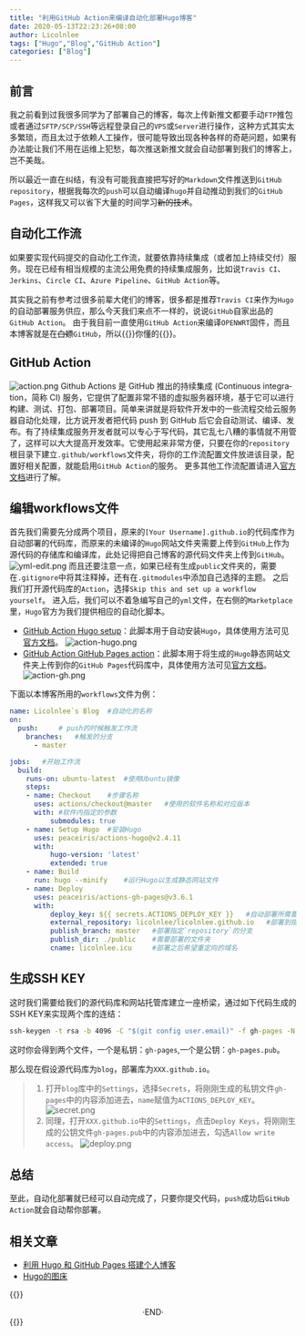 ```yaml
---
title: "利用GitHub Action来编译自动化部署Hugo博客"
date: 2020-05-13T22:23:26+08:00
author: Licolnlee
tags: ["Hugo","Blog","GitHub Action"]
categories: ["Blog"]
---
```


## 前言
我之前看到过我很多同学为了部署自己的博客，每次上传新推文都要手动`FTP`推包或者通过`SFTP/SCP/SSH`等远程登录自己的`VPS`或`Server`进行操作，这种方式其实太多繁琐，而且太过于依赖人工操作，很可能导致出现各种各样的奇葩问题，如果有办法能让我们不用在运维上犯愁，每次推送新推文就会自动部署到我们的博客上，岂不美哉。

所以最近一直在纠结，有没有可能我直接把写好的`Markdown`文件推送到`GitHub repository`，根据我每次的`push`可以自动编译`hugo`并自动推动到我们的`GitHub Pages`，这样我又可以省下大量的时间学习~~新的技术~~。

## 自动化工作流

如果要实现代码提交的自动化工作流，就要依靠持续集成（或者加上持续交付）服务。现在已经有相当规模的主流公用免费的持续集成服务，比如说`Travis CI`、`Jerkins`、`Circle CI`、`Azure Pipeline`、`GitHub Action`等。

其实我之前有参考过很多前辈大佬们的博客，很多都是推荐`Travis CI`来作为`Hugo`的自动部署服务供应，那么今天我们来点不一样的，说说`GitHub`自家出品的`GitHub Action`。
由于我目前一直使用`GitHub Action`来编译`OPENWRT`固件，而且本博客就是在~~白嫖~~`GitHub`，所以{{<spoiler>}}你懂的{{</spoiler>}}。

## GitHub Action
![action.png](https://cdn.jsdelivr.net/gh/Licolnlee/blog-image@master/2020-05-13/actions.png)
Github Ac­tions 是 GitHub 推出的持续集成 (Con­tin­u­ous in­te­gra­tion，简称 CI) 服务，它提供了配置非常不错的虚拟服务器环境，基于它可以进行构建、测试、打包、部署项目。简单来讲就是将软件开发中的一些流程交给云服务器自动化处理，比方说开发者把代码 push 到 GitHub 后它会自动测试、编译、发布。有了持续集成服务开发者就可以专心于写代码，其它乱七八糟的事情就不用管了，这样可以大大提高开发效率。它使用起来非常方便，只要在你的`repository`根目录下建立`.github/workflows`文件夹，将你的工作流配置文件放进该目录，配置好相关配置，就能启用`GitHub Action`的服务。
更多其他工作流配置请进入[官方文档](https://help.github.com/en/actions)进行了解。

## 编辑workflows文件
首先我们需要先分成两个项目，原来的`[Your Username].github.io`的代码库作为自动部署的代码库，而原来的未编译的`Hugo`网站文件夹需要上传到`GitHub`上作为源代码的存储库和编译库，此处记得把自己博客的源代码文件夹上传到`GitHub`。
![yml-edit.png](https://cdn.jsdelivr.net/gh/Licolnlee/blog-image@master/2020-05-13/yml-edit.png)
而且还要注意一点，如果已经有生成`public`文件夹的，需要在`.gitignore`中将其注释掉，还有在`.gitmodules`中添加自己选择的主题。
之后我们打开源代码库的`Action`，选择`Skip this and set up a workflow yourself`。
进入后，我们可以不着急编写自己的`yml`文件，在右侧的`Marketplace`里，`Hugo`官方为我们提供相应的自动化脚本。
* [GitHub Action Hugo setup](https://github.com/marketplace/actions/hugo-setup)：此脚本用于自动安装`Hugo`，具体使用方法可见[官方文档](https://github.com/marketplace/actions/hugo-setup)。
![action-hugo.png](https://cdn.jsdelivr.net/gh/Licolnlee/blog-image@master/2020-05-13/action-hugo.png)
* [GitHub Action GitHub Pages action](https://github.com/marketplace/actions/github-pages-action)：此脚本用于将生成的`Hugo`静态网站文件夹上传到你的`GitHub Pages`代码库中，具体使用方法可见[官方文档](https://github.com/marketplace/actions/github-pages-action)。
![action-gh.png](https://cdn.jsdelivr.net/gh/Licolnlee/blog-image@master/2020-05-13/action-gh.png)

下面以本博客所用的`workflows`文件为例：
```yml
name: Licolnlee`s Blog 	#自动化的名称
on: 
  push: 	# push的时候触发工作流
    branches: 	#触发的分支 
      - master

jobs:	#开始工作流
  build:
    runs-on: ubuntu-latest	#使用Ubuntu镜像
    steps:
    - name: Checkout	#步骤名称
      uses: actions/checkout@master   #使用的软件名称和对应版本
      with:	#软件内指定的参数
          submodules: true
    - name: Setup Hugo	#安装Hugo
      uses: peaceiris/actions-hugo@v2.4.11
      with:
          hugo-version: 'latest'
          extended: true  
    - name: Build
      run: hugo --minify	#运行Hugo以生成静态网站文件
    - name: Deploy
      uses: peaceiris/actions-gh-pages@v3.6.1
      with:
          deploy_key: ${{ secrets.ACTIONS_DEPLOY_KEY }}   #自动部署所需要的SSL KEY
          external_repository: licolnlee/licolnlee.github.io   #部署到指定`repository`
          publish_branch: master   #部署指定`repository`的分支
          publish_dir: ./public	   #需要部署的文件夹
          cname: licolnlee.icu     #部署之后希望重定向的域名
```

## 生成SSH KEY

这时我们需要给我们的源代码库和网站托管库建立一座桥梁，通过如下代码生成的SSH KEY来实现两个库的连结：
```cmd
ssh-keygen -t rsa -b 4096 -C "$(git config user.email)" -f gh-pages -N ""
```
这时你会得到两个文件，一个是私钥：`gh-pages`,一个是公钥：`gh-pages.pub`。

那么现在假设源代码库为`blog`，部署库为`XXX.github.io`。
>1. 打开`blog`库中的`Settings`，选择`Secrets`，将刚刚生成的私钥文件`gh-pages`中的内容添加进去，`name`赋值为`ACTIONS_DEPLOY_KEY`。
![secret.png](https://cdn.jsdelivr.net/gh/Licolnlee/blog-image@master/2020-05-13/secret.png)
>2. 同理，打开`XXX.github.io`中的`Settings`，点击`Deploy Keys`，将刚刚生成的公钥文件`gh-pages.pub`中的内容添加进去，勾选`Allow write access`。
![deploy.png](https://cdn.jsdelivr.net/gh/Licolnlee/blog-image@master/2020-05-13/deploy.png)

## 总结
至此，自动化部署就已经可以自动完成了，只要你提交代码，`push`成功后`GitHub Action`就会自动帮你部署。

## 相关文章
* [利用 Hugo 和 GitHub Pages 搭建个人博客](https://licolnlee.icu/post/2020/0511/)
* [Hugo的图床](https://licolnlee.icu/post/2020/0512/)




{{<spoiler>}}
<br>

<center>  ·END·  </center>
{{</spoiler>}}